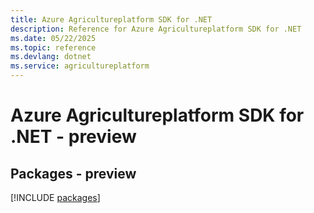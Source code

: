 ```yaml
---
title: Azure Agricultureplatform SDK for .NET
description: Reference for Azure Agricultureplatform SDK for .NET
ms.date: 05/22/2025
ms.topic: reference
ms.devlang: dotnet
ms.service: agricultureplatform
---
```

# Azure Agricultureplatform SDK for .NET - preview
## Packages - preview
[!INCLUDE [packages](agricultureplatform-index.md)]